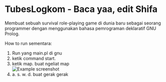 # TubesLogkom - Baca yaa, edit Shifa
Membuat sebuah survival role-playing game di dunia baru sebagai seorang programmer dengan menggunakan bahasa pemrograman deklaratif GNU Prolog.

How to run sementara:
1. Run yang main.pl di gnu
2. ketik command start.
3. ketik map. buat ngeliat map <br />
![Example screenshot](./img/home.png) <br />
4. a. s. w. d. buat gerak gerak

